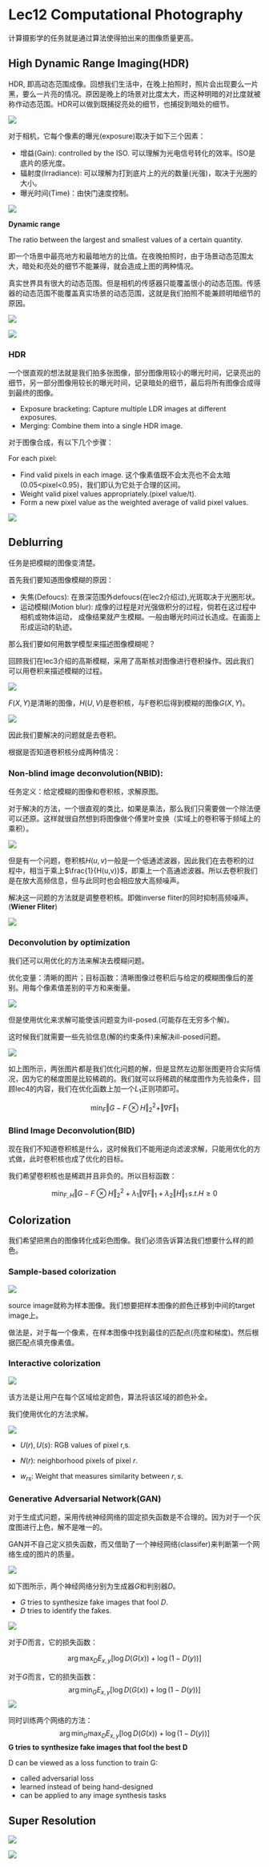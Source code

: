 # Lec12 Computational Photography

计算摄影学的任务就是通过算法使得拍出来的图像质量更高。



## High Dynamic Range Imaging(HDR)

HDR, 即高动态范围成像。回想我们生活中，在晚上拍照时，照片会出现要么一片黑，要么一片亮的情况。原因是晚上的场景对比度太大，而这种明暗的对比度就被称作动态范围。HDR可以做到既捕捉亮处的细节，也捕捉到暗处的细节。

![](image/12.1.png)

对于相机，它每个像素的曝光(exposure)取决于如下三个因素：

- 增益(Gain): controlled by the ISO. 可以理解为光电信号转化的效率。ISO是底片的感光度。
- 辐射度(Irradiance): 可以理解为打到底片上的光的数量(光强)，取决于光圈的大小。
- 曝光时间(Time)：由快门速度控制。

![](image/12.2.png)

**Dynamic range**

The ratio between the largest and smallest values of a certain quantity.

即一个场景中最亮地方和最暗地方的比值。在夜晚拍照时，由于场景动态范围太大，暗处和亮处的细节不能兼得，就会造成上图的两种情况。

真实世界具有很大的动态范围。但是相机的传感器只能覆盖很小的动态范围。传感器的动态范围不能覆盖真实场景的动态范围，这就是我们拍照不能兼顾明暗细节的原因。

![](image/12.3.png)

![](image/12.4.png)

### HDR

一个很直观的想法就是我们拍多张图像，部分图像用较小的曝光时间，记录亮出的细节，另一部分图像用较长的曝光时间，记录暗处的细节，最后将所有图像合成得到最终的图像。

- Exposure bracketing: Capture multiple LDR images at different exposures.
- Merging: Combine them into a single HDR image.

对于图像合成，有以下几个步骤：

For each pixel:

- Find valid pixels in each image. 这个像素值既不会太亮也不会太暗(0.05<pixel<0.95)，我们即认为它处于合理的区间。
- Weight valid pixel values appropriately.(pixel value/t).
- Form a new pixel value as the weighted average of valid pixel values.

![](image/12.5.png)



## Deblurring

任务是把模糊的图像变清楚。

首先我们要知道图像模糊的原因：

- 失焦(Defoucs): 在景深范围外defoucs(在lec2介绍过),光斑取决于光圈形状。
- 运动模糊(Motion blur): 成像的过程是对光强做积分的过程，倘若在这过程中相机或物体运动， 成像结果就产生模糊。一般由曝光时间过长造成。在画面上形成运动的轨迹。

那么我们要如何用数学模型来描述图像模糊呢？

回顾我们在lec3介绍的高斯模糊，采用了高斯核对图像进行卷积操作。因此我们可以用卷积来描述模糊的过程。

![](image/12.6.png)

$F(X,Y)$是清晰的图像，$H(U,V)$是卷积核，与F卷积后得到模糊的图像$G(X,Y)$。

![](image/12.7.png)



因此我们要解决的问题就是去卷积。

根据是否知道卷积核分成两种情况：

### Non-blind image deconvolution(NBID):

任务定义：给定模糊的图像和卷积核，求解原图。

对于解决的方法，一个很直观的类比，如果是乘法，那么我们只需要做一个除法便可以还原。这样就很自然想到将图像做个傅里叶变换（实域上的卷积等于频域上的乘积）。

![](image/12.8.png)

但是有一个问题，卷积核$H(u,v)$一般是一个低通滤波器，因此我们在去卷积的过程中，相当于乘上$\frac{1}{H(u,v)}$，即乘上一个高通滤波器。所以去卷积我们是在放大高频信息，但与此同时也会相应放大高频噪声。

解决这一问题的方法就是调整卷积核。即做inverse fliter的同时抑制高频噪声。(**Wiener Fliter**)

![](image/12.9.png)

### Deconvolution by optimization

我们还可以用优化的方法来解决去模糊问题。

优化变量：清晰的图片；目标函数：清晰图像过卷积后与给定的模糊图像后的差别。用每个像素值差别的平方和来衡量。

![](image/12.10.png)

但是使用优化来求解可能使该问题变为ill-posed.(可能存在无穷多个解)。

这时候我们就需要一些先验信息(解的约束条件)来解决ill-posed问题。

![](image/12.11.png)

如上图所示，两张图片都是我们优化问题的解，但是显然左边那张图更符合实际情况，因为它的梯度图是比较稀疏的。我们就可以将稀疏的梯度图作为先验条件，回顾lec4的内容，我们在优化函数上加一个$L_1$正则项即可。


$$
\mathop{min}_F \Vert G-F\otimes H\Vert_2^2+\Vert\nabla F\Vert_1
$$

### Blind Image Deconvolution(BID)

现在我们不知道卷积核是什么，这时候我们不能用逆向滤波求解，只能用优化的方式做，此时卷积核也成了优化的目标。

我们希望卷积核也是稀疏并且非负的。所以目标函数：


$$
\mathop{min}_{F,H}\Vert G-F\otimes H\Vert_2^2+\lambda_1\Vert\nabla F\Vert_1+\lambda_2\Vert H\Vert_1 \, s.t.H\ge 0
$$

## Colorization

我们希望把黑白的图像转化成彩色图像。我们必须告诉算法我们想要什么样的颜色。

### Sample-based colorization

![](image/12.12.png)

source image就称为样本图像。我们想要把样本图像的颜色迁移到中间的target image上。

做法是，对于每一个像素，在样本图像中找到最佳的匹配点(亮度和梯度)。然后根据匹配点填充像素值。

### Interactive colorization

![](image/12.13.png)

该方法是让用户在每个区域给定颜色，算法将该区域的颜色补全。

我们使用优化的方法求解。

![](image/12.14.png)

- $U(r),U(s)$: RGB values of pixel r,s.

- $N(r)$: neighborhood pixels of pixel $r$.
- $w_{rs}$: Weight that measures similarity between $r,s$.



### Generative Adversarial Network(GAN)

对于生成式问题，采用传统神经网络的固定损失函数是不合理的。因为对于一个灰度图进行上色，解不是唯一的。

GAN并不自己定义损失函数，而又借助了一个神经网络(classifer)来判断第一个网络生成的图片的质量。

![](image/12.15.png)



如下图所示，两个神经网络分别为生成器$G$和判别器$D$。

- $G$ tries to synthesize fake images that fool $D$.
- $D$ tries to identify the fakes.



![](image/12.16.png)

对于$D$而言，它的损失函数：


$$
\arg \max_D E_{x,y}[\log D(G(x))+\log (1-D(y))]
$$


对于$G$而言，它的损失函数：
$$
\arg\min_G E_{x,y}[\log D(G(x))+\log (1-D(y))]
$$
![](image/12.17.png)

同时训练两个网络的方法：
$$
\arg\min_G\max_D E_{x,y}[\log D(G(x))+\log (1-D(y))]
$$
**G tries to synthesize fake images that fool the best D**

D can be viewed as a loss function to train G:

- called adversarial loss
- learned instead of being hand-designed
- can be applied to any image synthesis tasks



## Super Resolution

![](image/12.18.png)

![](image/12.19.png)

